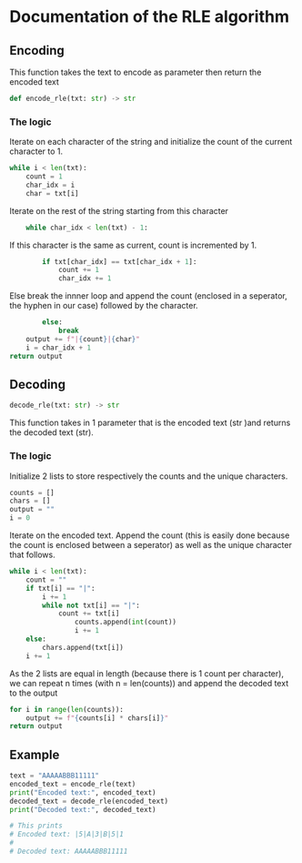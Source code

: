 # Documentation of the RLE algorithm

## Encoding

This function takes the text to encode as parameter then return the encoded text

```py
def encode_rle(txt: str) -> str
```

### The logic

Iterate on each character of the string and initialize the count of the current character to 1.

```py
while i < len(txt):
    count = 1
    char_idx = i
    char = txt[i]
```

Iterate on the rest of the string starting from this character

```py
    while char_idx < len(txt) - 1:
```

If this character is the same as current, count is incremented by 1.

```py
        if txt[char_idx] == txt[char_idx + 1]:
            count += 1
            char_idx += 1
```

Else break the innner loop and append the count (enclosed in a seperator, the hyphen in our case) followed by the character.

```py
        else:
            break
    output += f"|{count}|{char}"
    i = char_idx + 1
return output
```

## Decoding

```py
decode_rle(txt: str) -> str
```

This function takes in 1 parameter that is the encoded text (str )and returns the decoded text (str).

### The logic

Initialize 2 lists to store respectively the counts and the unique characters.

```py
counts = []
chars = []
output = ""
i = 0
```

Iterate on the encoded text. Append the count (this is easily done because the count is enclosed between a seperator) as well as the unique character that follows.

```py
while i < len(txt):
    count = ""
    if txt[i] == "|":
        i += 1
        while not txt[i] == "|":
            count += txt[i]
                counts.append(int(count))
                i += 1
    else:
        chars.append(txt[i])
    i += 1
```

As the 2 lists are equal in length (because there is 1 count per character), we can repeat n times (with n = len(counts)) and append the decoded text to the output

```py
for i in range(len(counts)):
    output += f"{counts[i] * chars[i]}"
return output
```

## Example

```py
text = "AAAAABBB11111"
encoded_text = encode_rle(text)
print("Encoded text:", encoded_text)
decoded_text = decode_rle(encoded_text)
print("Decoded text:", decoded_text)

# This prints
# Encoded text: |5|A|3|B|5|1
#
# Decoded text: AAAAABBB11111
```
